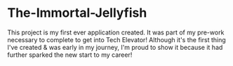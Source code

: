# The-Immortal-Jellyfish
This project is my first ever application created. It was part of my pre-work necessary to complete to get into Tech Elevator! Although it's the first thing I've created &amp; was early in my journey, I'm proud to show it because it had further sparked the new start to my career! 
